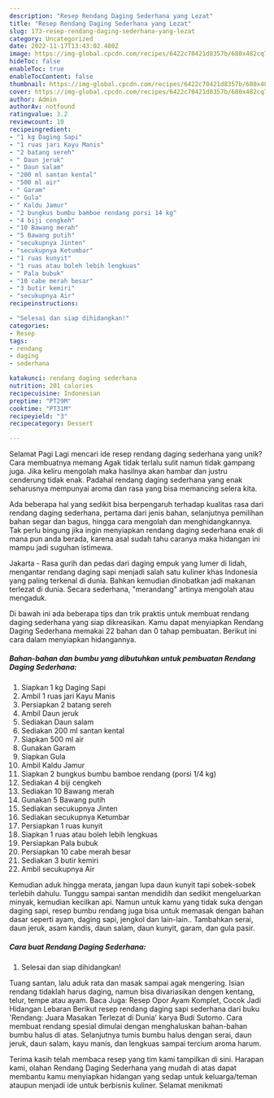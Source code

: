 ```yaml
---
description: "Resep Rendang Daging Sederhana yang Lezat"
title: "Resep Rendang Daging Sederhana yang Lezat"
slug: 173-resep-rendang-daging-sederhana-yang-lezat
category: Uncategorized
date: 2022-11-17T13:43:02.480Z
image: https://img-global.cpcdn.com/recipes/6422c70421d8357b/680x482cq70/rendang-daging-sederhana-foto-resep-utama.jpg
hideToc: false
enableToc: true
enableTocContent: false
thumbnail: https://img-global.cpcdn.com/recipes/6422c70421d8357b/680x482cq70/rendang-daging-sederhana-foto-resep-utama.jpg
cover: https://img-global.cpcdn.com/recipes/6422c70421d8357b/680x482cq70/rendang-daging-sederhana-foto-resep-utama.jpg
author: Admin
authorAv: notfound
ratingvalue: 3.2
reviewcount: 10
recipeingredient:
- "1 kg Daging Sapi"
- "1 ruas jari Kayu Manis"
- "2 batang sereh"
- " Daun jeruk"
- " Daun salam"
- "200 ml santan kental"
- "500 ml air"
- " Garam"
- " Gula"
- " Kaldu Jamur"
- "2 bungkus bumbu bamboe rendang porsi 14 kg"
- "4 biji cengkeh"
- "10 Bawang merah"
- "5 Bawang putih"
- "secukupnya Jinten"
- "secukupnya Ketumbar"
- "1 ruas kunyit"
- "1 ruas atau boleh lebih lengkuas"
- " Pala bubuk"
- "10 cabe merah besar"
- "3 butir kemiri"
- "secukupnya Air"
recipeinstructions:

- "Selesai dan siap dihidangkan!"
categories:
- Resep
tags:
- rendang
- daging
- sederhana

katakunci: rendang daging sederhana 
nutrition: 201 calories
recipecuisine: Indonesian
preptime: "PT29M"
cooktime: "PT31M"
recipeyield: "3"
recipecategory: Dessert

---
```



Selamat Pagi Lagi mencari ide resep rendang daging sederhana yang unik? Cara membuatnya memang Agak tidak terlalu sulit namun tidak gampang juga. Jika keliru mengolah maka hasilnya akan hambar dan justru cenderung tidak enak. Padahal rendang daging sederhana yang enak seharusnya mempunyai aroma dan rasa yang bisa memancing selera kita.


Ada beberapa hal yang sedikit bisa berpengaruh terhadap kualitas rasa dari rendang daging sederhana, pertama dari jenis bahan, selanjutnya pemilihan bahan segar dan bagus, hingga cara mengolah dan menghidangkannya. Tak perlu bingung jika ingin menyiapkan rendang daging sederhana enak di mana pun anda berada, karena asal sudah tahu caranya maka hidangan ini mampu jadi suguhan istimewa.

Jakarta - Rasa gurih dan pedas dari daging empuk yang lumer di lidah, mengantar rendang daging sapi menjadi salah satu kuliner khas Indonesia yang paling terkenal di dunia. Bahkan kemudian dinobatkan jadi makanan terlezat di dunia. Secara sederhana, &#34;merandang&#34; artinya mengolah atau mengaduk.


Di bawah ini ada beberapa tips dan trik praktis untuk membuat rendang daging sederhana yang siap dikreasikan. Kamu dapat menyiapkan Rendang Daging Sederhana memakai 22 bahan dan 0 tahap pembuatan. Berikut ini cara dalam menyiapkan hidangannya.

<!--inarticleads1-->

##### Bahan-bahan dan bumbu yang dibutuhkan untuk pembuatan Rendang Daging Sederhana:

1. Siapkan 1 kg Daging Sapi
1. Ambil 1 ruas jari Kayu Manis
1. Persiapkan 2 batang sereh
1. Ambil  Daun jeruk
1. Sediakan  Daun salam
1. Sediakan 200 ml santan kental
1. Siapkan 500 ml air
1. Gunakan  Garam
1. Siapkan  Gula
1. Ambil  Kaldu Jamur
1. Siapkan 2 bungkus bumbu bamboe rendang (porsi 1/4 kg)
1. Sediakan 4 biji cengkeh
1. Sediakan 10 Bawang merah
1. Gunakan 5 Bawang putih
1. Sediakan secukupnya Jinten
1. Sediakan secukupnya Ketumbar
1. Persiapkan 1 ruas kunyit
1. Siapkan 1 ruas atau boleh lebih lengkuas
1. Persiapkan  Pala bubuk
1. Persiapkan 10 cabe merah besar
1. Sediakan 3 butir kemiri
1. Ambil secukupnya Air


Kemudian aduk hingga merata, jangan lupa daun kunyit tapi sobek-sobek terlebih dahulu. Tunggu sampai santan mendidih dan sedikit mengeluarkan minyak, kemudian kecilkan api. Namun untuk kamu yang tidak suka dengan daging sapi, resep bumbu rendang juga bisa untuk memasak dengan bahan dasar seperti ayam, daging sapi, jengkol dan lain-lain.. Tambahkan serai, daun jeruk, asam kandis, daun salam, daun kunyit, garam, dan gula pasir. 

<!--inarticleads2-->

##### Cara buat Rendang Daging Sederhana:


1. Selesai dan siap dihidangkan!

Tuang santan, lalu aduk rata dan masak sampai agak mengering. Isian rendang tidaklah harus daging, namun bisa divariasikan dengen kentang, telur, tempe atau ayam. Baca Juga: Resep Opor Ayam Komplet, Cocok Jadi Hidangan Lebaran Berikut resep rendang daging sapi sederhana dari buku &#39;Rendang: Juara Masakan Terlezat di Dunia&#39; karya Budi Sutomo. Cara membuat rendang spesial dimulai dengan menghaluskan bahan-bahan bumbu halus di atas. Selanjutnya tumis bumbu halus dengan serai, daun jeruk, daun salam, kayu manis, dan lengkuas sampai tercium aroma harum. 

Terima kasih telah membaca resep yang tim kami tampilkan di sini. Harapan kami, olahan Rendang Daging Sederhana yang mudah di atas dapat membantu kamu menyiapkan hidangan yang sedap untuk keluarga/teman ataupun menjadi ide untuk berbisnis kuliner. Selamat menikmati

